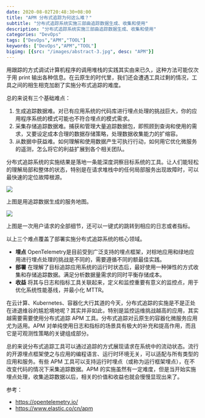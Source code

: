 ```yaml
---
date: 2020-08-02T20:48:30+08:00
title: "APM 分布式追踪为何这么难？"
subtitle: "分布式追踪系统实施三部曲追踪数据生成、收集和使用"
description: "分布式追踪系统实施三部曲追踪数据生成、收集和使用"
categories: "DevOps"
tags: ["DevOps","APM","TOOL"]
keywords: ["DevOps","APM","TOOL"]
bigimg: [{src: "/images/abstract-3.jpg", desc: "APM"}]
---
```


用跟踪的方式调试计算机程序的调用堆栈的实践其实由来已久，这种方法可能仅次于用 print 输出各种信息。在云原生的时代里，我们还会遭遇工具过剩的情况，工具之间的相生相克加剧了实施分布式追踪的难度。

总的来说有三个基础难点：
1. 生成追踪数据难。对已有应用系统的代码库进行埋点处理的挑战巨大，你的应用程序系统的模式可能也不符合埋点的模式需求。
2. 采集存储追踪数据难。捕获和管理大量追踪数据包，即照顾到查询和使用的需求，又要设定成本合理的数据存储策略，处理数据收集能力的扩缩容。
3. 从数据中获益难。如何理解和使用数据产生可执行行动，如何用它优化微服务的遥测，怎么将它的利益扩展到各个相关团队。

分布式追踪系统的实施结果是落地一条能深度洞察目标系统的工具。让人们能轻松的理解局部和整体的状态，特别是在请求堆栈中的任何局部服务出现故障时，可以最快速的定位故障根源。

![](/images/screenshot-apm-service-map.png)

上图是用追踪数据生成的服务地图。


![](/images/blog-k8s-o11y-apm-trace-correlation.jpg)

上图是一次用户请求的全部细节，还可以一键式的跳转到相应的日志或者指标。

以上三个难点覆盖了部署实施分布式追踪系统的核心领域。
* **埋点** OpenTelemetry是目前受到广泛支持的埋点框架，对棕地应用和绿地应用进行埋点处理的挑战是不同的，需要遵循不同的额最佳实践。
* **部署** 在理解了目标追踪应用系统的运行时状态后，最好使用一种弹性的方式收集和存储追踪数据。满足分析数据量需求的同时平衡存储成本。
* **收益** 将其与日志和指标工具关联起来，定义和监控重要有意义的监控点，用于优化系统性能基线，并最小化 MTTR。

在云计算、Kubernetes、容器化大行其道的今天，分布式追踪的实施是不是正处在进退维谷的尴尬境地呢？其实并非如此，特别是监控运维挑战越高的应用，其实越需要需要使用分布式追踪 APM 工具。分布式追踪对云原生的容器化微服务应用尤为适用。APM 对单纯使用日志和指标的场景具有极大的补充和提高作用，而且它是可观测性策略的关键组成部分。

总的来说分布式追踪工具可以通过追踪的方式展现请求在系统中的流动状态。流行的开源埋点框架使之与应用的编程语言、运行时环境无关，可以适配与所有类型的应用和服务。有些 APM 工具可以支持运行时埋点（或称为运行框架埋点），在不改变代码的情况下采集追踪数据。APM 的实施虽然有一定难度，但是当开始实施埋点处理，收集追踪数据以后，相关的价值和收益也就会慢慢显现出来了。

参考：
* https://opentelemetry.io/
* https://www.elastic.co/cn/apm




